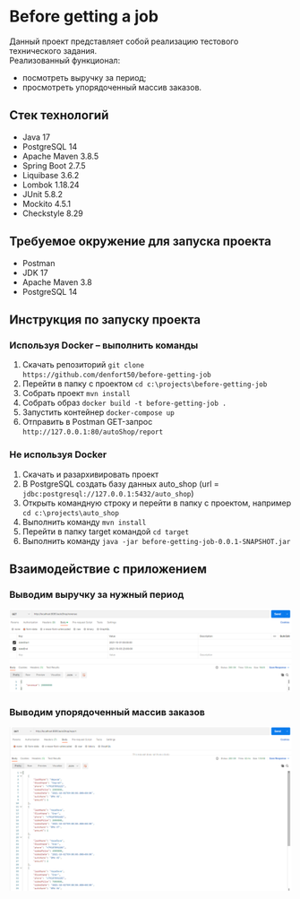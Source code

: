 # Before getting a job

Данный проект представляет собой реализацию тестового технического задания.  
Реализованный функционал:
* посмотреть выручку за период;
* просмотреть упорядоченный массив заказов.

## Стек технологий
* Java 17
* PostgreSQL 14
* Apache Maven 3.8.5
* Spring Boot 2.7.5
* Liquibase 3.6.2
* Lombok 1.18.24
* JUnit 5.8.2
* Mockito 4.5.1
* Checkstyle 8.29

## Требуемое окружение для запуска проекта
* Postman
* JDK 17
* Apache Maven 3.8
* PostgreSQL 14

## Инструкция по запуску проекта
### Используя Docker – выполнить команды
1) Скачать репозиторий `git clone https://github.com/denfort50/before-getting-job`
2) Перейти в папку с проектом `cd c:\projects\before-getting-job`
3) Собрать проект `mvn install`
4) Собрать образ `docker build -t before-getting-job .`
5) Запустить контейнер `docker-compose up`
6) Отправить в Postman GET-запрос `http://127.0.0.1:80/autoShop/report`

### Не используя Docker
1) Скачать и разархивировать проект
2) В PostgreSQL создать базу данных auto_shop (url = `jdbc:postgresql://127.0.0.1:5432/auto_shop`)
3) Открыть командную строку и перейти в папку с проектом, например `cd c:\projects\auto_shop`
4) Выполнить команду `mvn install`
5) Перейти в папку target командой `cd target`
6) Выполнить команду `java -jar before-getting-job-0.0.1-SNAPSHOT.jar`

## Взаимодействие с приложением

### Выводим выручку за нужный период
![img.png](img/revenue.png)

### Выводим упорядоченный массив заказов
![img.png](img/report.png)